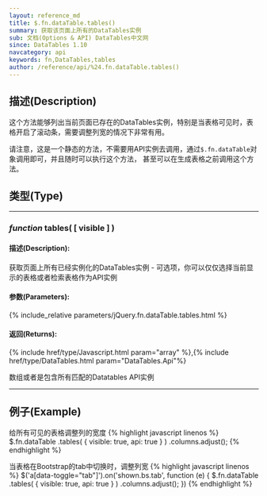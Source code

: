 ```yaml
---
layout: reference_md
title: $.fn.dataTable.tables()
summary: 获取该页面上所有的DataTables实例
sub: 文档(Options & API) DataTables中文网
since: DataTables 1.10
navcategory: api
keywords: fn,DataTables,tables
author: /reference/api/%24.fn.dataTable.tables()
---
```


## 描述(Description)
这个方法能够列出当前页面已存在的DataTables实例，特别是当表格可见时，表格开启了滚动条，需要调整列宽的情况下非常有用。

请注意，这是一个静态的方法，不需要用API实例去调用，通过`$.fn.dataTable`对象调用即可，并且随时可以执行这个方法，
甚至可以在生成表格之前调用这个方法。


## 类型(Type)

---

### _function_ tables( [ visible ] )

#### 描述(Description):
获取页面上所有已经实例化的DataTables实例 - 可选项，你可以仅仅选择当前显示的表格或者检索表格作为API实例

#### 参数(Parameters):
{% include_relative parameters/jQuery.fn.dataTable.tables.html %}

#### 返回(Returns):

{% include href/type/Javascript.html param="array" %},{% include href/type/DataTables.html param="DataTables.Api"%}

数组或者是包含所有匹配的Datatables API实例

---

## 例子(Example)
给所有可见的表格调整列的宽度
{% highlight javascript linenos %}
$.fn.dataTable
    .tables( { visible: true, api: true } )
    .columns.adjust();
{% endhighlight %}

当表格在Bootstrap的tab中切换时，调整列宽
{% highlight javascript linenos %}
$('a[data-toggle="tab"]').on('shown.bs.tab', function (e) {
    $.fn.dataTable
        .tables( { visible: true, api: true } )
        .columns.adjust();
})
{% endhighlight %}

